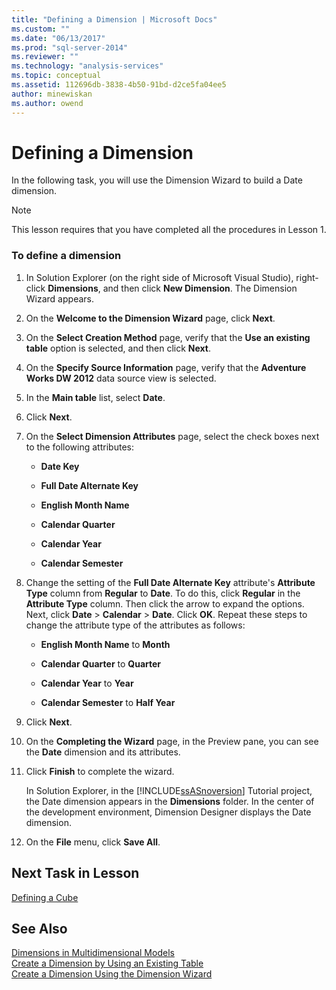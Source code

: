 ```yaml
---
title: "Defining a Dimension | Microsoft Docs"
ms.custom: ""
ms.date: "06/13/2017"
ms.prod: "sql-server-2014"
ms.reviewer: ""
ms.technology: "analysis-services"
ms.topic: conceptual
ms.assetid: 112696db-3838-4b50-91bd-d2ce5fa04ee5
author: minewiskan
ms.author: owend
---
```

# Defining a Dimension
  In the following task, you will use the Dimension Wizard to build a Date dimension.  
  
> [!NOTE]  
>  This lesson requires that you have completed all the procedures in Lesson 1.  
  
### To define a dimension  
  
1.  In Solution Explorer (on the right side of Microsoft Visual Studio), right-click **Dimensions**, and then click **New Dimension**. The Dimension Wizard appears.  
  
2.  On the **Welcome to the Dimension Wizard** page, click **Next**.  
  
3.  On the **Select Creation Method** page, verify that the **Use an existing table** option is selected, and then click **Next**.  
  
4.  On the **Specify Source Information** page, verify that the **Adventure Works DW 2012** data source view is selected.  
  
5.  In the **Main table** list, select **Date**.  
  
6.  Click **Next**.  
  
7.  On the **Select Dimension Attributes** page, select the check boxes next to the following attributes:  
  
    -   **Date Key**  
  
    -   **Full Date Alternate Key**  
  
    -   **English Month Name**  
  
    -   **Calendar Quarter**  
  
    -   **Calendar Year**  
  
    -   **Calendar Semester**  
  
8.  Change the setting of the **Full Date Alternate Key** attribute's **Attribute Type** column from **Regular** to **Date**. To do this, click **Regular** in the **Attribute Type** column. Then click the arrow to expand the options. Next, click **Date** > **Calendar** > **Date**. Click **OK**. Repeat these steps to change the attribute type of the attributes as follows:  
  
    -   **English Month Name** to **Month**  
  
    -   **Calendar Quarter** to **Quarter**  
  
    -   **Calendar Year** to **Year**  
  
    -   **Calendar Semester** to **Half Year**  
  
9. Click **Next**.  
  
10. On the **Completing the Wizard** page, in the Preview pane, you can see the **Date** dimension and its attributes.  
  
11. Click **Finish** to complete the wizard.  
  
     In Solution Explorer, in the [!INCLUDE[ssASnoversion](../includes/ssasnoversion-md.md)] Tutorial project, the Date dimension appears in the **Dimensions** folder. In the center of the development environment, Dimension Designer displays the Date dimension.  
  
12. On the **File** menu, click **Save All**.  
  
## Next Task in Lesson  
 [Defining a Cube](lesson-2-2-defining-a-cube.md)  
  
## See Also  
 [Dimensions in Multidimensional Models](multidimensional-models/dimensions-in-multidimensional-models.md)   
 [Create a Dimension by Using an Existing Table](multidimensional-models/create-a-dimension-by-using-an-existing-table.md)   
 [Create a Dimension Using the Dimension Wizard](multidimensional-models/create-a-dimension-using-the-dimension-wizard.md)  
  
  
